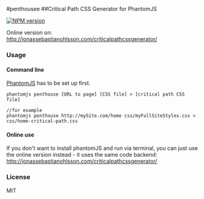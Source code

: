 #penthousee
##Critical Path CSS Generator for PhantomJS

[![NPM version](https://badge.fury.io/js/penthouse.svg)](http://badge.fury.io/js/penthouse)

Online version on: http://jonassebastianohlsson.com/criticalpathcssgenerator/

### Usage

#### Command line
[PhantomJS](https://github.com/ariya/phantomjs/) has to be set up first.

	phantomjs penthouse [URL to page] [CSS file] > [critical path CSS file]
	
	//for example
	phantomjs penthouse http://mySite.com/home css/myFullSiteStyles.css > css/home-critical-path.css

#### Online use
If you don't want to install phantomJS and run via terminal, you can just use the online version instead - it uses the same code backend:
http://jonassebastianohlsson.com/criticalpathcssgenerator/

### License
MIT